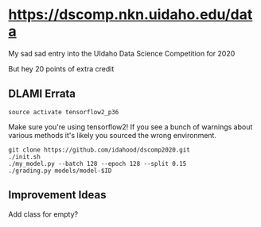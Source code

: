 # https://dscomp.nkn.uidaho.edu/data

My sad sad entry into the UIdaho Data Science Competition for 2020

But hey 20 points of extra credit

## DLAMI Errata

    source activate tensorflow2_p36

Make sure you're using tensorflow2! If you see a bunch of warnings about various methods it's likely you sourced the wrong environment.

    git clone https://github.com/idahood/dscomp2020.git
    ./init.sh
    ./my_model.py --batch 128 --epoch 128 --split 0.15
    ./grading.py models/model-$ID

## Improvement Ideas

Add class for empty?
